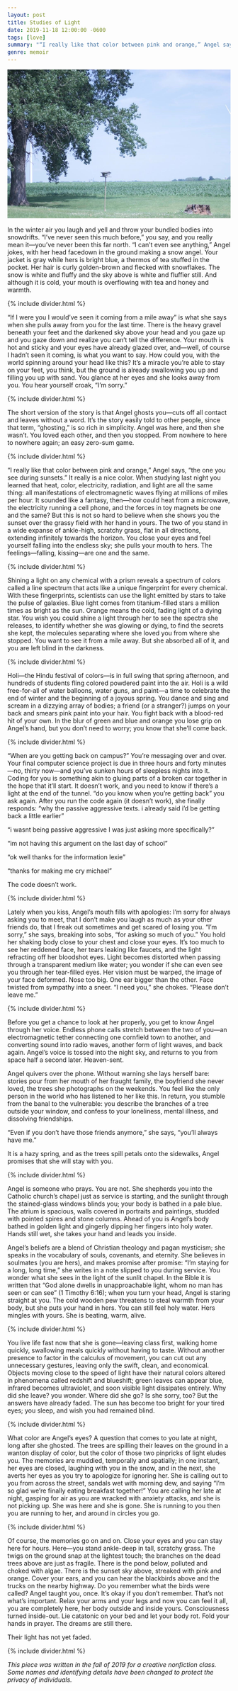 ```yaml
---
layout: post
title: Studies of Light
date: 2019-11-18 12:00:00 -0600
tags: [love]
summary: "“I really like that color between pink and orange,” Angel says, “the one you see during sunsets.”"
genre: memoir
---
```


![Light](/assets/img/tree.png)

In the winter air you laugh and yell and throw your bundled bodies into snowdrifts. “I’ve never seen this much before,” you say, and you really mean it—you’ve never been this far north. “I can’t even see anything,” Angel jokes, with her head facedown in the ground making a snow angel. Your jacket is gray while hers is bright blue, a thermos of tea stuffed in the pocket. Her hair is curly golden-brown and flecked with snowflakes. The snow is white and fluffy and the sky above is white and fluffier still. And although it is cold, your mouth is overflowing with tea and honey and warmth.

{% include divider.html %}

“If I were you I would’ve seen it coming from a mile away” is what she says when she pulls away from you for the last time. There is the heavy gravel beneath your feet and the darkened sky above your head and you gaze up and you gaze down and realize you can’t tell the difference. Your mouth is hot and sticky and your eyes have already glazed over, and—well, of course I hadn’t seen it coming, is what you want to say. How could you, with the world spinning around your head like this? It’s a miracle you’re able to stay on your feet, you think, but the ground is already swallowing you up and filling you up with sand. You glance at her eyes and she looks away from you. You hear yourself croak, “I’m sorry.”

{% include divider.html %}

The short version of the story is that Angel ghosts you—cuts off all contact and leaves without a word. It’s the story easily told to other people, since that term, “ghosting,” is so rich in simplicity. Angel was here, and then she wasn’t. You loved each other, and then you stopped. From nowhere to here to nowhere again; an easy zero-sum game.

{% include divider.html %}

“I really like that color between pink and orange,” Angel says, “the one you see during sunsets.” It really is a nice color. When studying last night you learned that heat, color, electricity, radiation, and light are all the same thing: all manifestations of electromagnetic waves flying at millions of miles per hour. It sounded like a fantasy, then—how could heat from a microwave, the electricity running a cell phone, and the forces in toy magnets be one and the same? But this is not so hard to believe when she shows you the sunset over the grassy field with her hand in yours. The two of you stand in a wide expanse of ankle-high, scratchy grass, flat in all directions, extending infinitely towards the horizon. You close your eyes and feel yourself falling into the endless sky; she pulls your mouth to hers. The feelings—falling, kissing—are one and the same.

{% include divider.html %}

Shining a light on any chemical with a prism reveals a spectrum of colors called a line spectrum that acts like a unique fingerprint for every chemical. With these fingerprints, scientists can use the light emitted by stars to take the pulse of galaxies. Blue light comes from titanium-filled stars a million times as bright as the sun. Orange means the cold, fading light of a dying star. You wish you could shine a light through her to see the spectra she releases, to identify whether she was glowing or dying, to find the secrets she kept, the molecules separating where she loved you from where she stopped. You want to see it from a mile away. But she absorbed all of it, and you are left blind in the darkness.

{% include divider.html %}

Holi—the Hindu festival of colors—is in full swing that spring afternoon, and hundreds of students fling colored powdered paint into the air. Holi is a wild free-for-all of water balloons, water guns, and paint—a time to celebrate the end of winter and the beginning of a joyous spring. You dance and sing and scream in a dizzying array of bodies; a friend (or a stranger?) jumps on your back and smears pink paint into your hair. You fight back with a blood-red hit of your own. In the blur of green and blue and orange you lose grip on Angel’s hand, but you don’t need to worry; you know that she’ll come back. 

{% include divider.html %}

“When are you getting back on campus?” You’re messaging over and over. Your final computer science project is due in three hours and forty minutes—no, thirty now—and you’ve sunken hours of sleepless nights into it. Coding for you is something akin to gluing parts of a broken car together in the hope that it’ll start. It doesn’t work, and you need to know if there’s a light at the end of the tunnel. “do you know when you’re getting back” you ask again. After you run the code again (it doesn’t work), she finally responds: “why the passive aggressive texts. i already said i’d be getting back a little earlier”

“i wasnt being passive aggressive I was just asking more specifically?”

“im not having this argument on the last day of school”

“ok well thanks for the information lexie”

“thanks for making me cry michael”

The code doesn’t work.

{% include divider.html %}

Lately when you kiss, Angel’s mouth fills with apologies: I’m sorry for always asking you to meet, that I don’t make you laugh as much as your other friends do, that I freak out sometimes and get scared of losing you. “I’m sorry,” she says, breaking into sobs, “for asking so much of you.” You hold her shaking body close to your chest and close your eyes. It’s too much to see her reddened face, her tears leaking like faucets, and the light refracting off her bloodshot eyes. Light becomes distorted when passing through a transparent medium like water; you wonder if she can even see you through her tear-filled eyes. Her vision must be warped, the image of your face deformed. Nose too big. One ear bigger than the other. Face twisted from sympathy into a sneer. “I need you,” she chokes. “Please don’t leave me.”

{% include divider.html %}

Before you get a chance to look at her properly, you get to know Angel through her voice. Endless phone calls stretch between the two of you—an electromagnetic tether connecting one cornfield town to another, and converting sound into radio waves, another form of light waves, and back again. Angel’s voice is tossed into the night sky, and returns to you from space half a second later. Heaven-sent.

Angel quivers over the phone. Without warning she lays herself bare: stories pour from her mouth of her fraught family, the boyfriend she never loved, the trees she photographs on the weekends. You feel like the only person in the world who has listened to her like this. In return, you stumble from the banal to the vulnerable: you describe the branches of a tree outside your window, and confess to your loneliness, mental illness, and dissolving friendships.

“Even if you don’t have those friends anymore,” she says, “you’ll always have me.” 

It is a hazy spring, and as the trees spill petals onto the sidewalks, Angel promises that she will stay with you.

{% include divider.html %}

Angel is someone who prays. You are not. She shepherds you into the Catholic church’s chapel just as service is starting, and the sunlight through the stained-glass windows blinds you; your body is bathed in a pale blue. The atrium is spacious, walls covered in portraits and paintings, studded with pointed spires and stone columns. Ahead of you is Angel’s body bathed in golden light and gingerly dipping her fingers into holy water. Hands still wet, she takes your hand and leads you inside.

Angel’s beliefs are a blend of Christian theology and pagan mysticism; she speaks in the vocabulary of souls, covenants, and eternity. She believes in soulmates (you are hers), and makes promise after promise: “I’m staying for a long, long time,” she writes in a note slipped to you during service. You wonder what she sees in the light of the sunlit chapel. In the Bible it is written that “God alone dwells in unapproachable light, whom no man has seen or can see” (1 Timothy 6:16); when you turn your head, Angel is staring straight at you. The cold wooden pew threatens to steal warmth from your body, but she puts your hand in hers. You can still feel holy water. Hers mingles with yours. She is beating, warm, alive.

{% include divider.html %}

You live life fast now that she is gone—leaving class first, walking home quickly, swallowing meals quickly without having to taste. Without another presence to factor in the calculus of movement, you can cut out any unnecessary gestures, leaving only the swift, clean, and economical. Objects moving close to the speed of light have their natural colors altered in phenomena called redshift and blueshift; green leaves can appear blue, infrared becomes ultraviolet, and soon visible light dissipates entirely. Why did she leave? you wonder. Where did she go? Is she sorry, too? But the answers have already faded. The sun has become too bright for your tired eyes; you sleep, and wish you had remained blind.

{% include divider.html %}

What color are Angel’s eyes? A question that comes to you late at night, long after she ghosted. The trees are spilling their leaves on the ground in a wanton display of color, but the color of those two pinpricks of light eludes you. The memories are muddied, temporally and spatially; in one instant, her eyes are closed, laughing with you in the snow, and in the next, she averts her eyes as you try to apologize for ignoring her. She is calling out to you from across the street, sandals wet with morning dew, and saying “I’m so glad we’re finally eating breakfast together!” You are calling her late at night, gasping for air as you are wracked with anxiety attacks, and she is not picking up. She was here and she is gone. She is running to you then you are running to her, and around in circles you go.

{% include divider.html %}

Of course, the memories go on and on. Close your eyes and you can stay here for hours. Here—you stand ankle-deep in tall, scratchy grass. The twigs on the ground snap at the lightest touch; the branches on the dead trees above are just as fragile. There is the pond below, polluted and choked with algae. There is the sunset sky above, streaked with pink and orange. Cover your ears, and you can hear the blackbirds above and the trucks on the nearby highway. Do you remember what the birds were called? Angel taught you, once. It’s okay if you don’t remember. That’s not what’s important. Relax your arms and your legs and now you can feel it all, you are completely here, her body outside and inside yours. Consciousness turned inside-out. Lie catatonic on your bed and let your body rot. Fold your hands in prayer. The dreams are still there. 

Their light has not yet faded.

{% include divider.html %}

_This piece was written in the fall of 2019 for a creative nonfiction class.
Some names and identifying details have been changed to protect the privacy of individuals._
